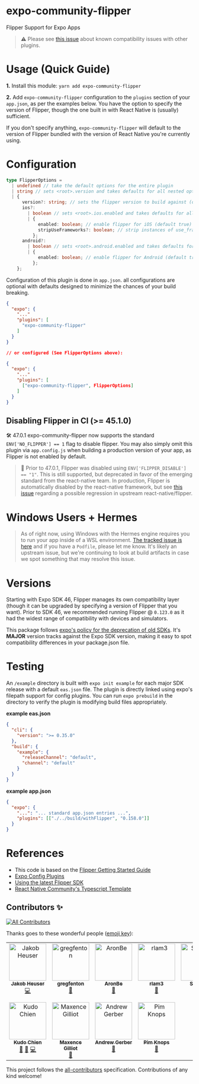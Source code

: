 # expo-community-flipper

Flipper Support for Expo Apps

> ⚠️ Please see [this issue](https://github.com/jakobo/expo-community-flipper/issues/27) about known compatibility issues with other plugins.

# Usage (Quick Guide)

**1.** Install this module: `yarn add expo-community-flipper`

**2.** Add `expo-community-flipper` configuration to the `plugins` section of your `app.json`, as per the examples below. You have the option to specify the version of Flipper, though the one built in with React Native is (usually) sufficient.

If you don't specify anything, `expo-community-flipper` will default to the version of Flipper bundled with the version of React Native you're currently using.

# Configuration

```ts
type FlipperOptions =
  | undefined // take the default options for the entire plugin
  | string // sets <root>.version and takes defaults for all nested options
  | {
      version?: string; // sets the flipper version to build against (defaults to undefined, uses react-native bundled version)
      ios?:
        | boolean // sets <root>.ios.enabled and takes defaults for all nested options
        | {
            enabled: boolean; // enable flipper for iOS (default true)
            stripUseFrameworks?: boolean; // strip instances of use_frameworks from the Podfile (default false)
          };
      android?:
        | boolean // sets <root>.android.enabled and takes defaults for all nested options
        | {
            enabled: boolean; // enable flipper for Android (default true)
          };
    };
```

Configuration of this plugin is done in `app.json`. all configurations are optional with defaults designed to minimize the chances of your build breaking.

```json
{
  "expo": {
    "..."
    "plugins": [
      "expo-community-flipper"
    ]
  }
}

// or configured (See FlipperOptions above):

{
  "expo": {
    "..."
    "plugins": [
      ["expo-community-flipper", FlipperOptions]
    ]
  }
}
```

## Disabling Flipper in CI (>= 45.1.0)

🛠️ 47.0.1 expo-community-flipper now supports the standard `ENV['NO_FLIPPER'] == 1` flag to disable flipper. You may also simply omit this plugin via `app.config.js` when building a production version of your app, as Flipper is not enabled by default.

> 📜 Prior to 47.0.1, Flipper was disabled using `ENV['FLIPPER_DISABLE'] == "1"`. This is still supported, but deprecated in favor of the emerging standard from the react-native team. In production, Flipper is automatically disabled by the react-native framework, but see [this issue](https://github.com/jakobo/expo-community-flipper/issues/49) regarding a possible regression in upstream react-native/flipper.

# Windows Users + Hermes

> As of right now, using Windows with the Hermes engine requires you to run your app inside of a WSL environment. [The tracked issue is here](https://github.com/jakobo/expo-community-flipper/issues/4) and if you have a `Podfile`, please let me know. It's likely an upstream issue, but we're continuing to look at build artifacts in case we spot something that may resolve this issue.

# Versions

Starting with Expo SDK 46, Flipper manages its own compatibility layer (though it can be upgraded by specifying a version of Flipper that you want). Prior to SDK 46, we recommended running Flipper @ `0.123.0` as it had the widest range of compatibility with devices and simulators.

This package follows [expo's policy for the deprecation of old SDKs](https://docs.expo.dev/workflow/upgrading-expo-sdk-walkthrough/). It's **MAJOR** version tracks against the Expo SDK version, making it easy to spot compatibility differences in your package.json file.

# Testing

An `/example` directory is built with `expo init example` for each major SDK release with a default `eas.json` file. The plugin is directly linked using expo's filepath support for config plugins. You can run `expo prebuild` in the directory to verify the plugin is modifying build files appropriately.

**example eas.json**

```json
{
  "cli": {
    "version": ">= 0.35.0"
  },
  "build": {
    "example": {
      "releaseChannel": "default",
      "channel": "default"
    }
  }
}
```

**example app.json**

```json
{
  "expo": {
    "...": "... standard app.json entries ...",
    "plugins": [["./../build/withFlipper", "0.158.0"]]
  }
}
```

# References

- This code is based on the [Flipper Getting Started Guide](https://fbflipper.com/docs/getting-started/react-native/)
- [Expo Config Plugins](https://docs.expo.dev/guides/config-plugins/)
- [Using the latest Flipper SDK](https://fbflipper.com/docs/getting-started/react-native/#using-the-latest-flipper-sdk)
- [React Native Community's Typescript Template](https://github.com/react-native-community/react-native-template-typescript/tree/main/template)

## Contributors ✨

<!-- ALL-CONTRIBUTORS-BADGE:START - Do not remove or modify this section -->
[![All Contributors](https://img.shields.io/badge/all_contributors-10-orange.svg?style=flat-square)](#contributors-)
<!-- ALL-CONTRIBUTORS-BADGE:END -->

Thanks goes to these wonderful people ([emoji key](https://allcontributors.org/docs/en/emoji-key)):

<!-- ALL-CONTRIBUTORS-LIST:START - Do not remove or modify this section -->
<!-- prettier-ignore-start -->
<!-- markdownlint-disable -->
<table>
  <tbody>
    <tr>
      <td align="center" valign="top" width="14.28%"><a href="https://codedrift.com"><img src="https://avatars.githubusercontent.com/u/1795?v=4?s=100" width="100px;" alt="Jakob Heuser"/><br /><sub><b>Jakob Heuser</b></sub></a><br /><a href="https://github.com/jakobo/expo-community-flipper/commits?author=jakobo" title="Code">💻</a></td>
      <td align="center" valign="top" width="14.28%"><a href="https://twitter.com/gregfenton"><img src="https://avatars.githubusercontent.com/u/4407559?v=4?s=100" width="100px;" alt="gregfenton"/><br /><sub><b>gregfenton</b></sub></a><br /><a href="https://github.com/jakobo/expo-community-flipper/commits?author=gregfenton" title="Documentation">📖</a></td>
      <td align="center" valign="top" width="14.28%"><a href="http://aronberezkin.com"><img src="https://avatars.githubusercontent.com/u/32416348?v=4?s=100" width="100px;" alt="AronBe"/><br /><sub><b>AronBe</b></sub></a><br /><a href="https://github.com/jakobo/expo-community-flipper/commits?author=AronBe" title="Documentation">📖</a></td>
      <td align="center" valign="top" width="14.28%"><a href="http://raymondlam.midori.io"><img src="https://avatars.githubusercontent.com/u/1154044?v=4?s=100" width="100px;" alt="rlam3"/><br /><sub><b>rlam3</b></sub></a><br /><a href="https://github.com/jakobo/expo-community-flipper/commits?author=rlam3" title="Documentation">📖</a></td>
      <td align="center" valign="top" width="14.28%"><a href="https://recollectr.io"><img src="https://avatars.githubusercontent.com/u/6835891?v=4?s=100" width="100px;" alt="Slapbox"/><br /><sub><b>Slapbox</b></sub></a><br /><a href="https://github.com/jakobo/expo-community-flipper/issues?q=author%3ASlapbox" title="Bug reports">🐛</a></td>
      <td align="center" valign="top" width="14.28%"><a href="https://isjustawesome.com"><img src="https://avatars.githubusercontent.com/u/689204?v=4?s=100" width="100px;" alt="Jeremy Gollehon"/><br /><sub><b>Jeremy Gollehon</b></sub></a><br /><a href="https://github.com/jakobo/expo-community-flipper/issues?q=author%3AGollyJer" title="Bug reports">🐛</a></td>
      <td align="center" valign="top" width="14.28%"><a href="https://github.com/nkalinov"><img src="https://avatars.githubusercontent.com/u/2777825?v=4?s=100" width="100px;" alt="Nikola Kalinov"/><br /><sub><b>Nikola Kalinov</b></sub></a><br /><a href="https://github.com/jakobo/expo-community-flipper/issues?q=author%3Ankalinov" title="Bug reports">🐛</a></td>
    </tr>
    <tr>
      <td align="center" valign="top" width="14.28%"><a href="https://twitter.com/kudochien"><img src="https://avatars.githubusercontent.com/u/46429?v=4?s=100" width="100px;" alt="Kudo Chien"/><br /><sub><b>Kudo Chien</b></sub></a><br /><a href="https://github.com/jakobo/expo-community-flipper/commits?author=Kudo" title="Documentation">📖</a> <a href="#question-Kudo" title="Answering Questions">💬</a> <a href="https://github.com/jakobo/expo-community-flipper/commits?author=Kudo" title="Code">💻</a></td>
      <td align="center" valign="top" width="14.28%"><a href="https://github.com/maxenceg"><img src="https://avatars.githubusercontent.com/u/38657323?v=4?s=100" width="100px;" alt="Maxence Gilliot"/><br /><sub><b>Maxence Gilliot</b></sub></a><br /><a href="#question-maxenceg" title="Answering Questions">💬</a></td>
      <td align="center" valign="top" width="14.28%"><a href="https://github.com/Drew-Gerber"><img src="https://avatars.githubusercontent.com/u/118285913?v=4?s=100" width="100px;" alt="Andrew Gerber"/><br /><sub><b>Andrew Gerber</b></sub></a><br /><a href="https://github.com/jakobo/expo-community-flipper/issues?q=author%3ADrew-Gerber" title="Bug reports">🐛</a></td>
      <td align="center" valign="top" width="14.28%"><a href="https://github.com/PimButton"><img src="https://avatars.githubusercontent.com/u/7047181?v=4?s=100" width="100px;" alt="Pim Knops"/><br /><sub><b>Pim Knops</b></sub></a><br /><a href="https://github.com/jakobo/expo-community-flipper/issues?q=author%3APimButton" title="Bug reports">🐛</a></td>
    </tr>
  </tbody>
</table>

<!-- markdownlint-restore -->
<!-- prettier-ignore-end -->

<!-- ALL-CONTRIBUTORS-LIST:END -->

This project follows the [all-contributors](https://github.com/all-contributors/all-contributors) specification. Contributions of any kind welcome!

